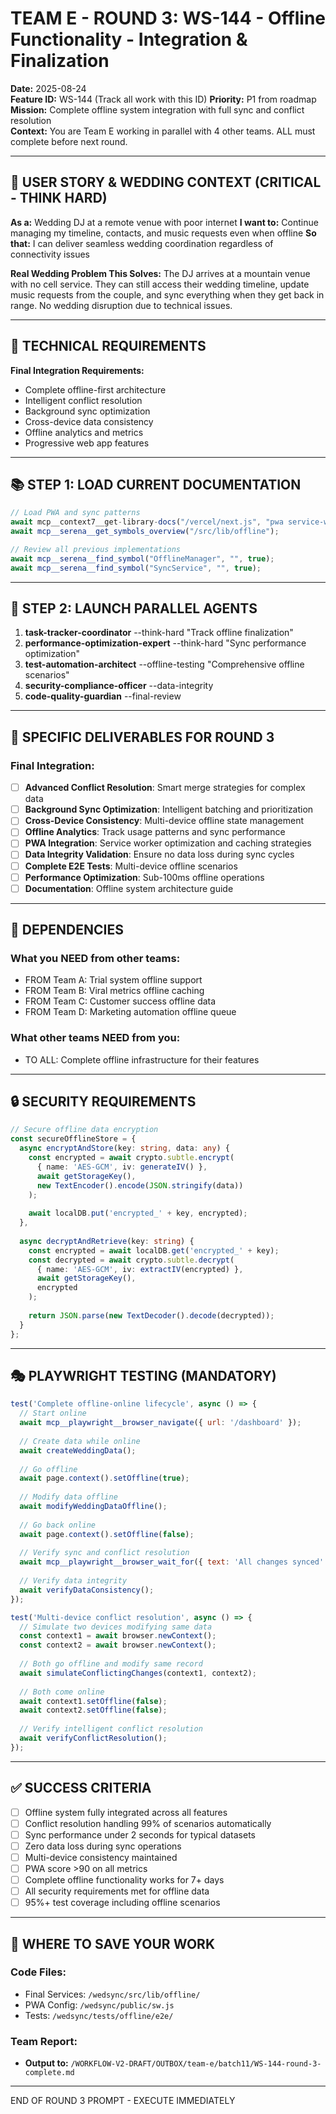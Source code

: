 # TEAM E - ROUND 3: WS-144 - Offline Functionality - Integration & Finalization

**Date:** 2025-08-24  
**Feature ID:** WS-144 (Track all work with this ID)
**Priority:** P1 from roadmap  
**Mission:** Complete offline system integration with full sync and conflict resolution  
**Context:** You are Team E working in parallel with 4 other teams. ALL must complete before next round.

---

## 🎯 USER STORY & WEDDING CONTEXT (CRITICAL - THINK HARD)

**As a:** Wedding DJ at a remote venue with poor internet
**I want to:** Continue managing my timeline, contacts, and music requests even when offline
**So that:** I can deliver seamless wedding coordination regardless of connectivity issues

**Real Wedding Problem This Solves:**
The DJ arrives at a mountain venue with no cell service. They can still access their wedding timeline, update music requests from the couple, and sync everything when they get back in range. No wedding disruption due to technical issues.

---

## 🎯 TECHNICAL REQUIREMENTS

**Final Integration Requirements:**
- Complete offline-first architecture
- Intelligent conflict resolution
- Background sync optimization
- Cross-device data consistency
- Offline analytics and metrics
- Progressive web app features

---

## 📚 STEP 1: LOAD CURRENT DOCUMENTATION

```typescript
// Load PWA and sync patterns
await mcp__context7__get-library-docs("/vercel/next.js", "pwa service-worker", 2000);
await mcp__serena__get_symbols_overview("/src/lib/offline");

// Review all previous implementations
await mcp__serena__find_symbol("OfflineManager", "", true);
await mcp__serena__find_symbol("SyncService", "", true);
```

---

## 🚀 STEP 2: LAUNCH PARALLEL AGENTS

1. **task-tracker-coordinator** --think-hard "Track offline finalization"
2. **performance-optimization-expert** --think-hard "Sync performance optimization"
3. **test-automation-architect** --offline-testing "Comprehensive offline scenarios"
4. **security-compliance-officer** --data-integrity
5. **code-quality-guardian** --final-review

---

## 🎯 SPECIFIC DELIVERABLES FOR ROUND 3

### Final Integration:
- [ ] **Advanced Conflict Resolution**: Smart merge strategies for complex data
- [ ] **Background Sync Optimization**: Intelligent batching and prioritization
- [ ] **Cross-Device Consistency**: Multi-device offline state management
- [ ] **Offline Analytics**: Track usage patterns and sync performance
- [ ] **PWA Integration**: Service worker optimization and caching strategies
- [ ] **Data Integrity Validation**: Ensure no data loss during sync cycles
- [ ] **Complete E2E Tests**: Multi-device offline scenarios
- [ ] **Performance Optimization**: Sub-100ms offline operations
- [ ] **Documentation**: Offline system architecture guide

---

## 🔗 DEPENDENCIES

### What you NEED from other teams:
- FROM Team A: Trial system offline support
- FROM Team B: Viral metrics offline caching
- FROM Team C: Customer success offline data
- FROM Team D: Marketing automation offline queue

### What other teams NEED from you:
- TO ALL: Complete offline infrastructure for their features

---

## 🔒 SECURITY REQUIREMENTS

```typescript
// Secure offline data encryption
const secureOfflineStore = {
  async encryptAndStore(key: string, data: any) {
    const encrypted = await crypto.subtle.encrypt(
      { name: 'AES-GCM', iv: generateIV() },
      await getStorageKey(),
      new TextEncoder().encode(JSON.stringify(data))
    );
    
    await localDB.put('encrypted_' + key, encrypted);
  },
  
  async decryptAndRetrieve(key: string) {
    const encrypted = await localDB.get('encrypted_' + key);
    const decrypted = await crypto.subtle.decrypt(
      { name: 'AES-GCM', iv: extractIV(encrypted) },
      await getStorageKey(),
      encrypted
    );
    
    return JSON.parse(new TextDecoder().decode(decrypted));
  }
};
```

---

## 🎭 PLAYWRIGHT TESTING (MANDATORY)

```javascript
test('Complete offline-online lifecycle', async () => {
  // Start online
  await mcp__playwright__browser_navigate({ url: '/dashboard' });
  
  // Create data while online
  await createWeddingData();
  
  // Go offline
  await page.context().setOffline(true);
  
  // Modify data offline
  await modifyWeddingDataOffline();
  
  // Go back online
  await page.context().setOffline(false);
  
  // Verify sync and conflict resolution
  await mcp__playwright__browser_wait_for({ text: 'All changes synced' });
  
  // Verify data integrity
  await verifyDataConsistency();
});

test('Multi-device conflict resolution', async () => {
  // Simulate two devices modifying same data
  const context1 = await browser.newContext();
  const context2 = await browser.newContext();
  
  // Both go offline and modify same record
  await simulateConflictingChanges(context1, context2);
  
  // Both come online
  await context1.setOffline(false);
  await context2.setOffline(false);
  
  // Verify intelligent conflict resolution
  await verifyConflictResolution();
});
```

---

## ✅ SUCCESS CRITERIA

- [ ] Offline system fully integrated across all features
- [ ] Conflict resolution handling 99% of scenarios automatically
- [ ] Sync performance under 2 seconds for typical datasets
- [ ] Zero data loss during sync operations
- [ ] Multi-device consistency maintained
- [ ] PWA score >90 on all metrics
- [ ] Complete offline functionality works for 7+ days
- [ ] All security requirements met for offline data
- [ ] 95%+ test coverage including offline scenarios

---

## 💾 WHERE TO SAVE YOUR WORK

### Code Files:
- Final Services: `/wedsync/src/lib/offline/`
- PWA Config: `/wedsync/public/sw.js`
- Tests: `/wedsync/tests/offline/e2e/`

### Team Report:
- **Output to:** `/WORKFLOW-V2-DRAFT/OUTBOX/team-e/batch11/WS-144-round-3-complete.md`

---

END OF ROUND 3 PROMPT - EXECUTE IMMEDIATELY